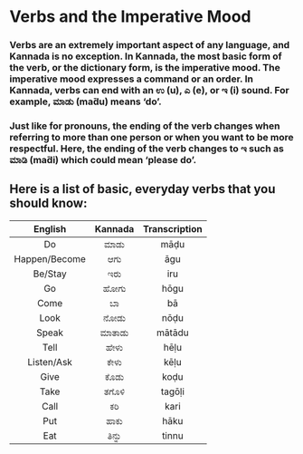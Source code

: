 # Verbs and the Imperative Mood

### Verbs are an extremely important aspect of any language, and Kannada is no exception. In Kannada, the most basic form of the verb, or the dictionary form, is the imperative mood. The imperative mood expresses a command or an order. In Kannada, verbs can end with an ಉ (u), ಎ (e), or ಇ (i) sound. For example, ಮಾಡು (mа̄du) means ‘do’.

### Just like for pronouns, the ending of the verb changes when referring to more than one person or when you want to be more respectful. Here, the ending of the verb changes to ಇ such as ಮಾಡಿ (mа̄di) which could mean ‘please do’.

## Here is a list of basic, everyday verbs that you should know:

|    English    | Kannada | Transcription |
|:-------------:|:-------:|:-------------:|
|      Do       |  ಮಾಡು   |     māḍu      |
| Happen/Become |   ಆಗು   |      āgu      |
|    Be/Stay    |   ಇರು   |      iru      |
|      Go       |  ಹೋಗು   |     hōgu      |
|     Come      |   ಬಾ    |      bā       |
|     Look      |  ನೋಡು   |     nōḍu      |
|     Speak     | ಮಾತಾಡು  |    mātādu     |
|     Tell      |  ಹೇಳು   |     hēḷu      |
|  Listen/Ask   |  ಕೇಳು   |     kēḷu      |
|     Give      |  ಕೊಡು   |     koḍu      |
|     Take      |  ತಗೊಳಿ  |    tagōḷi     |
|     Call      |   ಕರಿ   |     kari      |
|      Put      |  ಹಾಕು   |     hāku      |
|      Eat      | ತಿನ್ನು  |     tinnu     |
